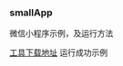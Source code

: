 ### smallApp

微信小程序示例，及运行方法

[工具下载地址](https://github.com/gavinkwoe/weapp-ide-crack)
运行成功示例
[](https://github.com/0532/smallApp/001.png)
